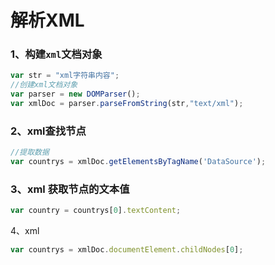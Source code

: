 # 解析XML

### 1、构建`xml`文档对象

```javascript
var str = "xml字符串内容";
//创建xml文档对象
var parser = new DOMParser();
var xmlDoc = parser.parseFromString(str,"text/xml");
```

### 2、xml查找节点

```javascript
//提取数据
var countrys = xmlDoc.getElementsByTagName('DataSource');
```

### 3、xml 获取节点的文本值

```javascript
var country = countrys[0].textContent;
```

4、xml 

```javascript
var countrys = xmlDoc.documentElement.childNodes[0];
```

